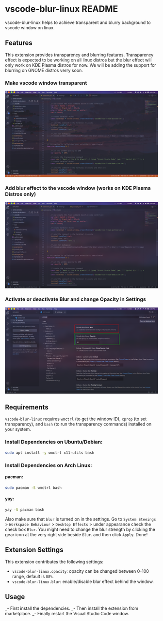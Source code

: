 # vscode-blur-linux README

vscode-blur-linux helps to achieve transparent and blurry background to vscode window on linux.


## Features

This extension provides transparency and blurring features. Transparency effect is expected to be
working on all linux distros but the blur effect will only work on KDE Plasma distros for now. We
will be adding the support for blurring on GNOME distros verry soon.

   ### Make vscode window transparent
   ![Make vscode window transparent](images/VSCode-Transparent-SS.png)

   ### Add blur effect to the vscode window (works on KDE Plasma Distros only)
   ![Add blur effect to the vscode window (works on KDE Plasma Distros only)](images/VSCode-Blur-SS.png)

   ### Activate or deactivate Blur and change Opacity in Settings
   ![Activate or deactivate Blur and change Opacity in Settings](images/VSCode-Settings-SS.png)

## Requirements

`vscode-blur-linux` requires `wmctrl` (to get the window ID), `xprop` (to set transparency), and `bash` (to run the transparency commands) installed on your system.

### Install Dependencies on Ubuntu/Debian:

``` bash
sudo apt install -y wmctrl x11-utils bash
```

### Install Dependencies on Arch Linux:
#### pacman:

``` bash
sudo pacman -S wmctrl bash
```

#### yay:

```bash
yay -S pacman bash
```


Also make sure that `blur` is turned on in the settings.
Go to `System Steeings` > `Workspace Behaviour` > `Desktop Effects` > under appearance check the check box `Blur`.
You might need to change the blur strength by clicking the gear icon at the very right side beside `Blur`. and then click `Apply`.
Done!

## Extension Settings

This extension contributes the following settings:

* `vscode-blur-linux.opacity`: opacity can be changed between 0-100 range, default is `88%`.
* `vscode-blur-linux.blur`: enable/disable blur effect behind the window.

## Usage
_- First install the dependencies.
_-  Then install the extension from marketplace.
_- Finally restart the Visual Studio Code window.

